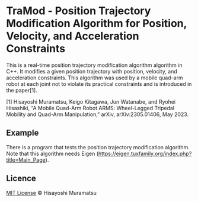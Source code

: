 # TraMod - Position Trajectory Modification Algorithm for Position, Velocity, and Acceleration Constraints

This is a real-time position trajectory modification algorithm algorithm in C++. It modifies a given position trajectory with position, velocity, and acceleration constraints. This algorithm was used by a mobile quad-arm robot at each joint not to violate its practical constraints and is introduced in the paper[1].

[1] Hisayoshi Muramatsu, Keigo Kitagawa, Jun Watanabe, and Ryohei Hisashiki, “A Mobile Quad-Arm Robot ARMS: Wheel-Legged Tripedal Mobility and Quad-Arm Manipulation,” arXiv, arXiv:2305.01406, May 2023.

## Example

There is a program that tests the position trajectory modification algorithm. Note that this algorithm needs Eigen (https://eigen.tuxfamily.org/index.php?title=Main_Page).

## Licence

[MIT License](https://github.com/HisayoshiMuramatsu/PASF/blob/master/LICENSE) © Hisayoshi Muramatsu
